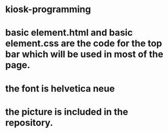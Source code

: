 # kiosk-programming
# basic element.html and basic element.css are the code for the top bar which will be used in most of the page. 
# the font is helvetica neue
# the picture is included in the repository. 
